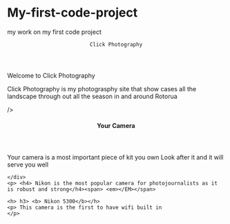 # My-first-code-project
my work on my first code project


<!DOCTYPE html>

<header>

    Click Photography
</header>
<p>
Welcome to Click Photography
    
<p> 

Click Photography is my photograsphy site that show cases all the landscape through out all  the season in and around Rotorua
</p>/>
 
  <header> <h4> Your Camera
    </h4> </header>
<p> <I> </I>Your camera is a most important piece of kit you own <span>  Look after it and it will serve you well</span></p> 
    <div>
    
    </div>
    <p> <h4> Nikon is the most popular camera for photojournalists as it is robust and strong</h4><span> <em></EM></span>
    
    <h> h3> <b> Nikon 5300</b></h>
    <p> This camera is the first to have wifi built in
    </p>
</body>
</html>  
</body>
</html>
